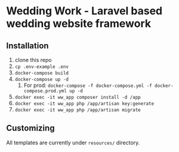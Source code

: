 # Wedding Work - Laravel based wedding website framework
## Installation
1. clone this repo
2. `cp .env-example .env`
3. `docker-compose build`
3. `docker-compose up -d`
    1. For prod: `docker-compose -f docker-compose.yml -f docker-compose.prod.yml up -d`
4. `docker exec -it ww_app composer install -d /app`
5. `docker exec -it ww_app php /app/artisan key:generate`
6. `docker exec -it ww_app php /app/artisan migrate`

## Customizing

All templates are currently under `resources/` directory.